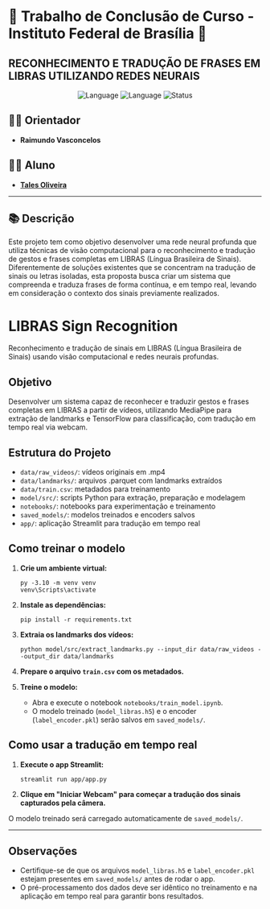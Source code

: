 # 🌟 Trabalho de Conclusão de Curso - Instituto Federal de Brasília 🌟

## RECONHECIMENTO E TRADUÇÃO DE FRASES EM LIBRAS UTILIZANDO REDES NEURAIS

<p align="center">
    <img src="https://img.shields.io/badge/Language-Python-blue?logo=python" alt="Language">
    <img src="https://img.shields.io/badge/Language-Julia-purple?logo=julia" alt="Language">
    <img src="https://img.shields.io/badge/Status-Active-success" alt="Status">
</p>


## 👨‍🏫 Orientador
- **Raimundo Vasconcelos**

## 👨‍🎓 Aluno
- **[Tales Oliveira](https://github.com/TalesLimaOliveira)**

---

## 📚 Descrição
Este projeto tem como objetivo desenvolver uma rede neural profunda que utiliza técnicas de visão computacional para o reconhecimento e tradução de gestos e frases completas em LIBRAS (Língua Brasileira de Sinais). Diferentemente de soluções existentes que se concentram na tradução de sinais ou letras isoladas, esta proposta busca criar um sistema que compreenda e traduza frases de forma contínua, e em tempo real, levando em consideração o contexto dos sinais previamente realizados.

# LIBRAS Sign Recognition

Reconhecimento e tradução de sinais em LIBRAS (Língua Brasileira de Sinais) usando visão computacional e redes neurais profundas.

## Objetivo

Desenvolver um sistema capaz de reconhecer e traduzir gestos e frases completas em LIBRAS a partir de vídeos, utilizando MediaPipe para extração de landmarks e TensorFlow para classificação, com tradução em tempo real via webcam.

## Estrutura do Projeto

- `data/raw_videos/`: vídeos originais em .mp4
- `data/landmarks/`: arquivos .parquet com landmarks extraídos
- `data/train.csv`: metadados para treinamento
- `model/src/`: scripts Python para extração, preparação e modelagem
- `notebooks/`: notebooks para experimentação e treinamento
- `saved_models/`: modelos treinados e encoders salvos
- `app/`: aplicação Streamlit para tradução em tempo real

## Como treinar o modelo

1. **Crie um ambiente virtual:**
   ```
   py -3.10 -m venv venv
   venv\Scripts\activate
   ```

2. **Instale as dependências:**
   ```
   pip install -r requirements.txt
   ```

3. **Extraia os landmarks dos vídeos:**
   ```
   python model/src/extract_landmarks.py --input_dir data/raw_videos --output_dir data/landmarks
   ```

4. **Prepare o arquivo `train.csv` com os metadados.**

5. **Treine o modelo:**
   - Abra e execute o notebook `notebooks/train_model.ipynb`.
   - O modelo treinado (`model_libras.h5`) e o encoder (`label_encoder.pkl`) serão salvos em `saved_models/`.

## Como usar a tradução em tempo real

1. **Execute o app Streamlit:**
   ```
   streamlit run app/app.py
   ```

2. **Clique em "Iniciar Webcam" para começar a tradução dos sinais capturados pela câmera.**

O modelo treinado será carregado automaticamente de `saved_models/`.

---

## Observações

- Certifique-se de que os arquivos `model_libras.h5` e `label_encoder.pkl` estejam presentes em `saved_models/` antes de rodar o app.
- O pré-processamento dos dados deve ser idêntico no treinamento e na aplicação em tempo real para garantir bons resultados.